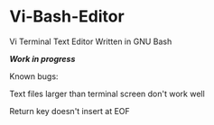 # Vi-Bash-Editor
Vi Terminal Text Editor Written in GNU Bash


***Work in progress***



Known bugs:

Text files larger than terminal screen don't work well

Return key doesn't insert at EOF
